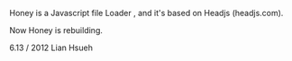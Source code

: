 Honey is a Javascript file Loader , and it's based on Headjs (headjs.com).

Now Honey is rebuilding.

6.13 / 2012 Lian Hsueh

